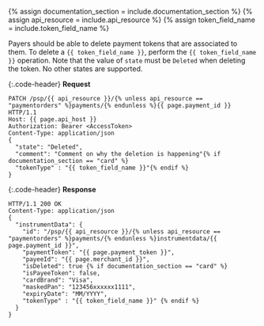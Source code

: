 {% assign documentation_section = include.documentation_section %}
{% assign api_resource = include.api_resource %}
{% assign token_field_name = include.token_field_name %}

Payers should be able to delete payment tokens that are associated to
them. To delete a `{{ token_field_name }}`, perform the `{{ token_field_name }}`
operation. Note that the value of `state` must be `Deleted` when deleting the token. 
No other states are supported.

{:.code-header}
**Request**

```http
PATCH /psp/{{ api_resource }}/{% unless api_resource == "paymentorders" %}payments/{% endunless %}{{ page.payment_id }} HTTP/1.1
Host: {{ page.api_host }}
Authorization: Bearer <AccessToken>
Content-Type: application/json
{
  "state": "Deleted",
  "comment": "Comment on why the deletion is happening"{% if documentation_section == "card" %}
  "tokenType" : "{{ token_field_name }}"{% endif %}
}
```

{:.code-header}
**Response**

```http
HTTP/1.1 200 OK
Content-Type: application/json
{
  "instrumentData": {
    "id": "/psp/{{ api_resource }}/{% unless api_resource == "paymentorders" %}payments/{% endunless %}instrumentdata/{{ page.payment_id }}",
    "paymentToken": "{{ page.payment_token }}",
    "payeeId": "{{ page.merchant_id }}",
    "isDeleted": true {% if documentation_section == "card" %}
    "isPayeeToken": false,
    "cardBrand": "Visa",
    "maskedPan": "123456xxxxxx1111",
    "expiryDate": "MM/YYYY",
    "tokenType" : "{{ token_field_name }}" {% endif %}
  }
}
```